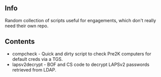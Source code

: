 ## Info

Random collection of scripts useful for engagements, which don't really need their own repo.

## Contents

* compcheck - Quick and dirty script to check Pre2K computers for default creds via a TGS.
* lapsv2decrypt - BOF and CS code to decrypt LAPSv2 passwords retrieved from LDAP.